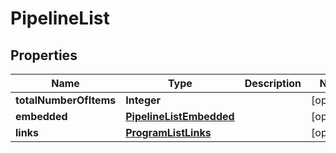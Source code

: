 

# PipelineList

## Properties

Name | Type | Description | Notes
------------ | ------------- | ------------- | -------------
**totalNumberOfItems** | **Integer** |  |  [optional]
**embedded** | [**PipelineListEmbedded**](PipelineListEmbedded.md) |  |  [optional]
**links** | [**ProgramListLinks**](ProgramListLinks.md) |  |  [optional]




